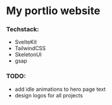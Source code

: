 # My portlio website

### Techstack:
 * SvelteKit
 * TailwindCSS
 * SkeletonUI
 * gsap



### TODO:
 * add idle animations to hero page text
 * design logos for all projects